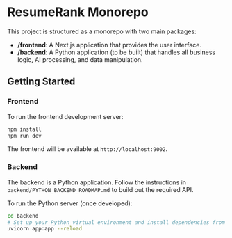 # ResumeRank Monorepo

This project is structured as a monorepo with two main packages:

- **/frontend**: A Next.js application that provides the user interface.
- **/backend**: A Python application (to be built) that handles all business logic, AI processing, and data manipulation.

## Getting Started

### Frontend

To run the frontend development server:

```bash
npm install
npm run dev
```

The frontend will be available at `http://localhost:9002`.

### Backend

The backend is a Python application. Follow the instructions in `backend/PYTHON_BACKEND_ROADMAP.md` to build out the required API.

To run the Python server (once developed):

```bash
cd backend
# Set up your Python virtual environment and install dependencies from requirements.txt
uvicorn app:app --reload
```
